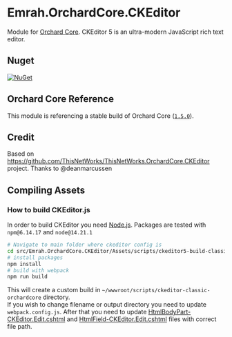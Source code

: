 # Emrah.OrchardCore.CKEditor

Module for [Orchard Core](https://github.com/OrchardCMS/OrchardCore). CKEditor 5 is an ultra-modern JavaScript rich text editor. 

## Nuget

[![NuGet](https://img.shields.io/nuget/v/Emrah.OrchardCore.CKEditor.svg)](https://www.nuget.org/packages/Emrah.OrchardCore.CKEditor)

## Orchard Core Reference

This module is referencing a stable build of Orchard Core ([`1.5.0`](https://www.nuget.org/packages/OrchardCore.Module.Targets/1.5.0)).

## Credit

Based on https://github.com/ThisNetWorks/ThisNetWorks.OrchardCore.CKEditor project. Thanks to @deanmarcussen

## Compiling Assets
### How to build CKEditor.js
In order to build CKEditor you need [Node.js](https://nodejs.org/en/download/).
Packages are tested with `npm@6.14.17` and `node@14.21.1`

```bash
# Navigate to main folder where ckeditor config is
cd src/Emrah.OrchardCore.CKEditor/Assets/scripts/ckeditor5-build-classic-orchardcore
# install packages
npm install
# build with webpack
npm run build
```
This will create a custom build in `~/wwwroot/scripts/ckeditor-classic-orchardcore` directory.\
If you wish to change filename or output directory you need to update `webpack.config.js`.
After that you need to update [HtmlBodyPart-CKEditor.Edit.cshtml](./src/Emrah.OrchardCore.CKEditor/Views/HtmlBodyPart-CKEditor.Edit.cshtml) and
[HtmlField-CKEditor.Edit.cshtml](./src/Emrah.OrchardCore.CKEditor/Views/HtmlField-CKEditor.Edit.cshtml) files with correct file path.